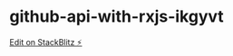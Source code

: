 # github-api-with-rxjs-ikgyvt

[Edit on StackBlitz ⚡️](https://stackblitz.com/edit/github-api-with-rxjs-ikgyvt)